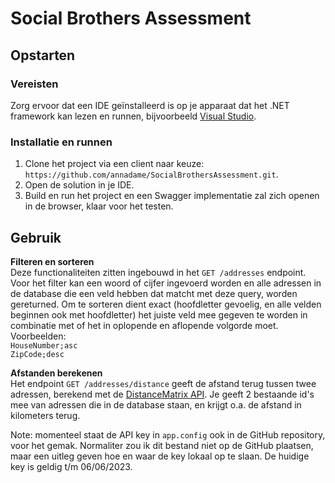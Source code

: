 # Social Brothers Assessment

## Opstarten
### Vereisten
Zorg ervoor dat een IDE geïnstalleerd is op je apparaat dat het .NET framework kan lezen en runnen, bijvoorbeeld [Visual Studio](https://visualstudio.microsoft.com/downloads/).

### Installatie en runnen
1. Clone het project via een client naar keuze: `https://github.com/annadame/SocialBrothersAssessment.git`.
2. Open de solution in je IDE.
3. Build en run het project en een Swagger implementatie zal zich openen in de browser, klaar voor het testen.


## Gebruik
<strong>Filteren en sorteren</strong>  
Deze functionaliteiten zitten ingebouwd in het `GET /addresses` endpoint. Voor het filter kan een woord of cijfer ingevoerd worden en alle adressen in de database die een veld hebben dat matcht met deze query, worden gereturned. Om te sorteren dient exact (hoofdletter gevoelig, en alle velden beginnen ook met hoofdletter) het juiste veld mee gegeven te worden in combinatie met of het in oplopende en aflopende volgorde moet. Voorbeelden:  
`HouseNumber;asc`  
`ZipCode;desc`


<strong>Afstanden berekenen</strong>  
Het endpoint `GET /addresses/distance` geeft de afstand terug tussen twee adressen, berekend met de [DistanceMatrix API](https://distancematrix.ai/). Je geeft 2 bestaande id's mee van adressen die in de database staan, en krijgt o.a. de afstand in kilometers terug.

Note: momenteel staat de API key in `app.config` ook in de GitHub repository, voor het gemak. Normaliter zou ik dit bestand niet op de GitHub plaatsen, maar een uitleg geven hoe en waar de key lokaal op te slaan. De huidige key is geldig t/m 06/06/2023.




